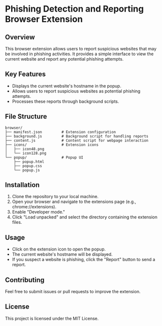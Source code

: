 # Phishing Detection and Reporting Browser Extension

## Overview
This browser extension allows users to report suspicious websites that may be involved in phishing activities. It provides a simple interface to view the current website and report any potential phishing attempts.

## Key Features
- Displays the current website's hostname in the popup.
- Allows users to report suspicious websites as potential phishing attempts.
- Processes these reports through background scripts.

## File Structure
```
browser/
├── manifest.json         # Extension configuration
├── background.js         # Background script for handling reports
├── content.js            # Content script for webpage interaction
├── icons/                # Extension icons
│   ├── icon48.png
│   └── icon128.png
└── popup/                # Popup UI
    ├── popup.html
    ├── popup.css
    └── popup.js
```

## Installation
1. Clone the repository to your local machine.
2. Open your browser and navigate to the extensions page (e.g., chrome://extensions).
3. Enable "Developer mode."
4. Click "Load unpacked" and select the directory containing the extension files.

## Usage
- Click on the extension icon to open the popup.
- The current website's hostname will be displayed.
- If you suspect a website is phishing, click the "Report" button to send a report.

## Contributing
Feel free to submit issues or pull requests to improve the extension.

## License
This project is licensed under the MIT License.
